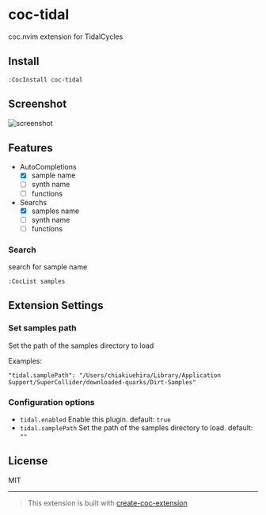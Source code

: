 # coc-tidal

coc.nvim extension for TidalCycles

## Install

`:CocInstall coc-tidal`

## Screenshot

![screenshot](https://user-images.githubusercontent.com/12339312/146631261-f29c3092-83f4-4f94-a1f3-a8cefd639f47.png)



## Features

- AutoCompletions
  - [x] sample name
  - [ ] synth name
  - [ ] functions
- Searchs
  - [x] samples name
  - [ ] synth name
  - [ ] functions

### Search

search for sample name

```
:CocList samples
```

## Extension Settings

### Set samples path

Set the path of the samples directory to load

Examples:

```
"tidal.samplePath": "/Users/chiakiuehira/Library/Application Support/SuperCollider/downloaded-quarks/Dirt-Samples"
```

### Configuration options

- `tidal.enabled` Enable this plugin. default: `true`
- `tidal.samplePath` Set the path of the samples directory to load. default: `""`

## License

MIT

---

> This extension is built with [create-coc-extension](https://github.com/fannheyward/create-coc-extension)
